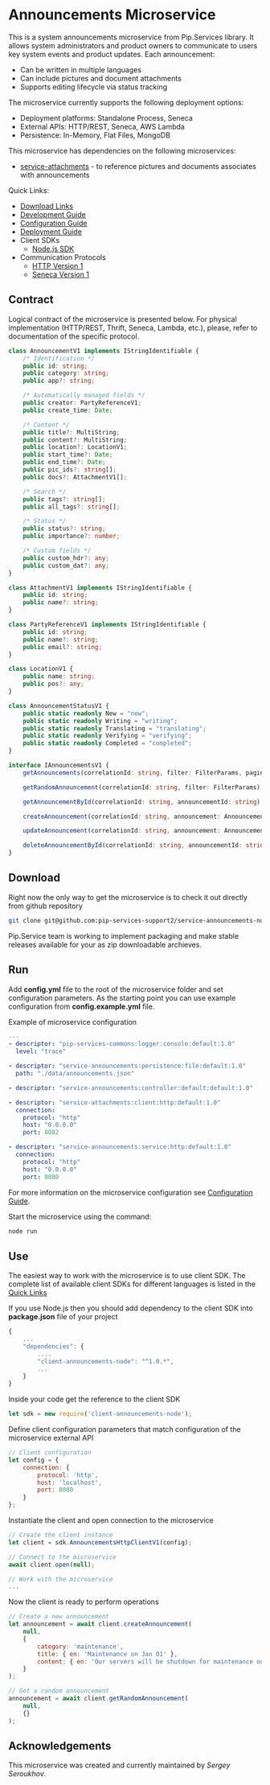 # Announcements Microservice

This is a system announcements microservice from Pip.Services library. 
It allows system administrators and product owners to communicate to users key system events and product updates.
Each announcement:
- Can be written in multiple languages
- Can include pictures and document attachments
- Supports editing lifecycle via status tracking

The microservice currently supports the following deployment options:
* Deployment platforms: Standalone Process, Seneca
* External APIs: HTTP/REST, Seneca, AWS Lambda
* Persistence: In-Memory, Flat Files, MongoDB

This microservice has dependencies on the following microservices:
- [service-attachments](https://github.com/pip-services-content2/service-attachments-node) - to reference pictures and documents associates with announcements

<a name="links"></a> Quick Links:

* [Download Links](doc/Downloads.md)
* [Development Guide](doc/Development.md)
* [Configuration Guide](doc/Configuration.md)
* [Deployment Guide](doc/Deployment.md)
* Client SDKs
  - [Node.js SDK](https://github.com/pip-services-content2/client-announcements-node)
* Communication Protocols
  - [HTTP Version 1](doc/HttpProtocolV1.md)
  - [Seneca Version 1](doc/SenecaProtocolV1.md)

##  Contract

Logical contract of the microservice is presented below. For physical implementation (HTTP/REST, Thrift, Seneca, Lambda, etc.),
please, refer to documentation of the specific protocol.

```typescript
class AnnouncementV1 implements IStringIdentifiable {
    /* Identification */
    public id: string;
    public category: string;
    public app?: string;

    /* Automatically managed fields */
    public creator: PartyReferenceV1;
    public create_time: Date;

    /* Content */
    public title?: MultiString;
    public content?: MultiString;
    public location?: LocationV1;
    public start_time?: Date;
    public end_time?: Date;
    public pic_ids?: string[];
    public docs?: AttachmentV1[];

    /* Search */
    public tags?: string[];
    public all_tags?: string[];

    /* Status */
    public status?: string;
    public importance?: number;

    /* Custom fields */
    public custom_hdr?: any;
    public custom_dat?: any;
}

class AttachmentV1 implements IStringIdentifiable {
    public id: string;
    public name?: string;
}

class PartyReferenceV1 implements IStringIdentifiable {
    public id: string;
    public name?: string;
    public email?: string;
}

class LocationV1 {
    public name: string;
    public pos?: any;
}

class AnnouncementStatusV1 {
    public static readonly New = "new";
    public static readonly Writing = "writing";
    public static readonly Translating = "translating";
    public static readonly Verifying = "verifying";
    public static readonly Completed = "completed";
}

interface IAnnouncementsV1 {
    getAnnouncements(correlationId: string, filter: FilterParams, paging: PagingParams): Promise<DataPage<AnnouncementV1>>;

    getRandomAnnouncement(correlationId: string, filter: FilterParams): Promise<AnnouncementV1>;

    getAnnouncementById(correlationId: string, announcementId: string): Promise<AnnouncementV1>;

    createAnnouncement(correlationId: string, announcement: AnnouncementV1): Promise<AnnouncementV1>;

    updateAnnouncement(correlationId: string, announcement: AnnouncementV1): Promise<AnnouncementV1>;

    deleteAnnouncementById(correlationId: string, announcementId: string): Promise<AnnouncementV1>;
}
```

## Download

Right now the only way to get the microservice is to check it out directly from github repository
```bash
git clone git@github.com:pip-services-support2/service-announcements-node.git
```

Pip.Service team is working to implement packaging and make stable releases available for your 
as zip downloadable archieves.

## Run

Add **config.yml** file to the root of the microservice folder and set configuration parameters.
As the starting point you can use example configuration from **config.example.yml** file. 

Example of microservice configuration
```yaml
---
- descriptor: "pip-services-commons:logger:console:default:1.0"
  level: "trace"

- descriptor: "service-announcements:persistence:file:default:1.0"
  path: "./data/announcements.json"

- descriptor: "service-announcements:controller:default:default:1.0"

- descriptor: "service-attachments:client:http:default:1.0"
  connection:
    protocol: "http"
    host: "0.0.0.0"
    port: 8082

- descriptor: "service-announcements:service:http:default:1.0"
  connection:
    protocol: "http"
    host: "0.0.0.0"
    port: 8080
```
 
For more information on the microservice configuration see [Configuration Guide](Configuration.md).

Start the microservice using the command:
```bash
node run
```

## Use

The easiest way to work with the microservice is to use client SDK. 
The complete list of available client SDKs for different languages is listed in the [Quick Links](#links)

If you use Node.js then you should add dependency to the client SDK into **package.json** file of your project
```javascript
{
    ...
    "dependencies": {
        ....
        "client-announcements-node": "^1.0.*",
        ...
    }
}
```

Inside your code get the reference to the client SDK
```javascript
let sdk = new require('client-announcements-node');
```

Define client configuration parameters that match configuration of the microservice external API
```javascript
// Client configuration
let config = {
    connection: {
        protocol: 'http',
        host: 'localhost', 
        port: 8080
    }
};
```

Instantiate the client and open connection to the microservice
```javascript
// Create the client instance
let client = sdk.AnnouncementsHttpClientV1(config);

// Connect to the microservice
await client.open(null);

// Work with the microservice
...
```

Now the client is ready to perform operations
```javascript
// Create a new announcement
let announcement = await client.createAnnouncement(
    null,
    { 
        category: 'maintenance',
        title: { en: 'Maintenance on Jan 01' },
        content: { en: 'Our servers will be shutdown for maintenance on Jan 01' }
    }
);
```

```javascript
// Get a random announcement
announcement = await client.getRandomAnnouncement(
    null,
    {}
);
```    

## Acknowledgements

This microservice was created and currently maintained by *Sergey Seroukhov*.


